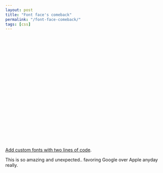 ```yaml
---
layout: post
title: "Font face's comeback"
permalink: "/font-face-comeback/"
tags: [css]
---
```


<object width="400" height="336"><param name="movie" value="http://www.youtube.com/v/ivhgb0urkFA&amp;rel=0&amp;egm=0&amp;showinfo=0&amp;fs=1" /><param name="wmode" value="transparent" /><param name="allowFullScreen" value="true" /><embed type="application/x-shockwave-flash" width="400" height="336" src="http://www.youtube.com/v/ivhgb0urkFA&amp;rel=0&amp;egm=0&amp;showinfo=0&amp;fs=1" wmode="transparent" allowfullscreen="true"></embed></object>

<a href="http://code.google.com/intl/sv-SE/apis/webfonts/docs/getting_started.html">Add custom fonts with two lines of code</a>.

This is so amazing and unexpected.. favoring Google over Apple anyday really.
